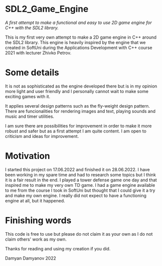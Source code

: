 # SDL2_Game_Engine
<i>A first attempt to make a functional and easy to use 2D game engine for C++ with the SDL2 library.</i>

This is my first very own attempt to make a 2D game engine in C++ around the SDL2 library. This engine is heavily inspired by the engine that we created in SoftUni during the Applications Development with C++ course 2021 with lecturer Zhivko Petrov.

# Some details
It is not as sophisticated as the engine developed there but is in my opinion more light and user friendly and I personally cannot wait to make some exciting games with it.

It applies several design patterns such as the fly-weight design pattern. There are funcionalities for rendering images and text, playing sounds and music and timer utilities.

I am sure there are possibilities for improvement in order to make it more robust and safer but as a first attempt I am quite content. I am open to criticism and ideas for improvement.

# Motivation
I started this project on 17.06.2022 and finished it on 28.06.2022. I have been working in my spare time and had to research some topics but I think it is a fair result in the end. I played a tower defense game one day and that inspired me to make my very own TD game. I had a game engine available to me from the course I took in SoftUni but thought that I could give it a try and make my own engine. I really did not expect to have a functioning engine at all, but it happened.

# Finishing words
This code is free to use but please do not claim it as your own as I do not claim others' work as my own.

Thanks for reading and using my creation if you did.

Damyan Damyanov 2022
